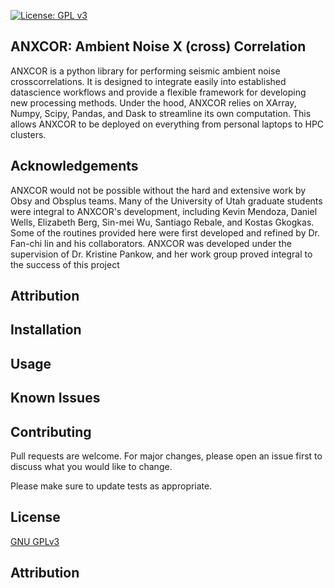 [![License: GPL v3](https://img.shields.io/badge/License-GPLv3-blue.svg)](https://www.gnu.org/licenses/gpl-3.0)

## ANXCOR: Ambient Noise X (cross) Correlation
ANXCOR is a python library for performing seismic ambient noise crosscorrelations. It is designed to integrate easily into established datascience workflows and provide a flexible framework for developing new processing methods. Under the hood, ANXCOR relies on XArray, Numpy, Scipy, Pandas, and Dask to streamline its own computation. This allows ANXCOR to be deployed on everything from personal laptops to HPC clusters.


## Acknowledgements

ANXCOR would not be possible without the hard and extensive work by Obsy and Obsplus teams. Many of the University of Utah graduate students were integral to ANXCOR's development, including Kevin Mendoza, Daniel Wells, Elizabeth Berg, Sin-mei Wu, Santiago Rebale, and Kostas Gkogkas. Some of the routines provided here were first developed and refined by Dr. Fan-chi lin and his collaborators. ANXCOR was developed under the supervision of Dr. Kristine Pankow, and her work group proved integral to the success of this project

## Attribution

## Installation


## Usage


 

## Known Issues


## Contributing
Pull requests are welcome. For major changes, please open an issue first to discuss what you would like to change.

Please make sure to update tests as appropriate.

## License
[GNU GPLv3](https://choosealicense.com/licenses/gpl-3.0/)

## Attribution


